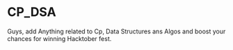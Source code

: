 # CP_DSA
Guys, add Anything related to Cp, Data Structures ans Algos and boost your chances for winning Hacktober fest. 
